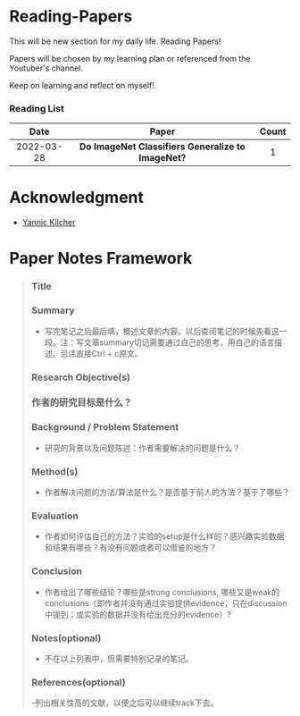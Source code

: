 # Reading-Papers

This will be new section for my daily life. Reading Papers!

Papers will be chosen by my learning plan or referenced from the Youtuber's channel.

Keep on learning and reflect on myself!


### Reading List

| Date | Paper | Count |
| :---: | :----: | :----: |
| 2022-03-28 | **Do ImageNet Classifiers Generalize to ImageNet?** | 1 |


# Acknowledgment
- [Yannic Kilcher](https://www.youtube.com/c/YannicKilcher) 

# Paper Notes Framework
>### __Title__
>### __Summary__
>- 写完笔记之后最后填，概述文章的内容，以后查阅笔记的时候先看这一段。注：写文章summary切记需要通过自己的思考，用自己的语言描述。忌讳直接Ctrl + c原文。
>### __Research Objective(s)__
>### 作者的研究目标是什么？
>### __Background / Problem Statement__
>- 研究的背景以及问题陈述：作者需要解决的问题是什么？
>### __Method(s)__
>- 作者解决问题的方法/算法是什么？是否基于前人的方法？基于了哪些？
>### __Evaluation__
>- 作者如何评估自己的方法？实验的setup是什么样的？感兴趣实验数据和结果有哪些？有没有问题或者可以借鉴的地方？
>### __Conclusion__
>- 作者给出了哪些结论？哪些是strong conclusions, 哪些又是weak的conclusions（即作者并没有通过实验提供evidence，只在discussion中提到；或实验的数据并没有给出充分的evidence）?
>### __Notes(optional)__ 
>- 不在以上列表中，但需要特别记录的笔记。
>### __References(optional)__ 
>-列出相关性高的文献，以便之后可以继续track下去。
